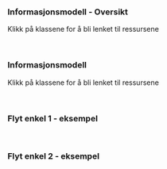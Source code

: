 ### Informasjonsmodell - Oversikt

Klikk på klassene for å bli lenket til ressursene

<object data="informasjonsmodell-enkel.svg" type="image/svg+xml" width="75%"></object>
<br clear="all"/>

### Informasjonsmodell

Klikk på klassene for å bli lenket til ressursene

<object data="informasjonsmodell.svg" type="image/svg+xml" width="75%"></object>
<br clear="all"/>

### Flyt enkel 1 - eksempel

<object data="flyt-enkel-1.svg" type="image/svg+xml" width="50%"></object>
<br clear="all"/>

### Flyt enkel 2 - eksempel

<object data="flyt-enkel-2.svg" type="image/svg+xml" width="50%"></object>
<br clear="all"/>
